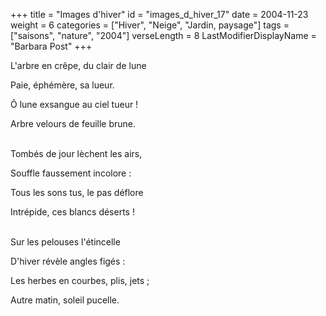 +++
title = "Images d'hiver"
id = "images_d_hiver_17"
date = 2004-11-23
weight = 6
categories = ["Hiver", "Neige", "Jardin, paysage"]
tags = ["saisons", "nature", "2004"]
verseLength = 8
LastModifierDisplayName = "Barbara Post"
+++

L'arbre en crêpe, du clair de lune

Paie, éphémère, sa lueur.

Ô lune exsangue au ciel tueur !

Arbre velours de feuille brune.

 \
Tombés de jour lèchent les airs,

Souffle faussement incolore :

Tous les sons tus, le pas déflore

Intrépide, ces blancs déserts !

 \
Sur les pelouses l'étincelle

D'hiver révèle angles figés :

Les herbes en courbes, plis, jets ;

Autre matin, soleil pucelle.

